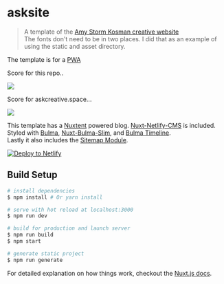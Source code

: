 # asksite

>A template of the [Amy Storm Kosman creative website](https://www.askcreative.space)  
The fonts don't need to be in two places. I did that as an example of using the static and asset directory.

The template is for a [PWA](https://github.com/nuxt-community/pwa-module) 

Score for this repo..  

![](https://asksite.netlify.com/asksitepwa05-10-18.png)

Score for askcreative.space...

![](https://asksite.netlify.com/askcreativepwa2018-05-10.png)  

This template has a [Nuxtent](https://github.com/nuxt-community/nuxtent-module) powered blog. [Nuxt-Netlify-CMS](https://github.com/medfreeman/nuxt-netlify-cms-module) is included.  
Styled with [Bulma](https://bulma.io/), [Nuxt-Bulma-Slim](https://github.com/mustardamus/nuxt-bulma-slim), and [Bulma Timeline](https://github.com/Wikiki/bulma-timeline).  
Lastly it also includes the [Sitemap Module](https://github.com/nuxt-community/sitemap-module).  

<!-- Markdown snippet -->
[![Deploy to Netlify](https://www.netlify.com/img/deploy/button.svg)](https://app.netlify.com/start/deploy?repository=https://github.com/askcreative/asksite)

## Build Setup

``` bash
# install dependencies
$ npm install # Or yarn install

# serve with hot reload at localhost:3000
$ npm run dev

# build for production and launch server
$ npm run build
$ npm start

# generate static project
$ npm run generate
```

For detailed explanation on how things work, checkout the [Nuxt.js docs](https://github.com/nuxt/nuxt.js).

